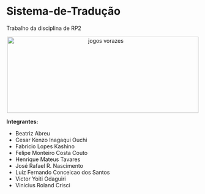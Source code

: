 # Sistema-de-Tradução
Trabalho da disciplina de RP2

<div align="center">
 <img alt="jogos vorazes" height="200" width="500" src="https://meumundoinvisivel.files.wordpress.com/2012/04/tumblr_luq0zetzak1r3rotoo1_500.gif">
</div>

<b> Integrantes: </b>

<ul>

<li> Beatriz Abreu </li>
<li> Cesar Kenzo Inagaqui Ouchi</li>
<li> Fabricio Lopes Kashino</li>
<li> Felipe Monteiro Costa Couto</li>
<li> Henrique Mateus Tavares</li>
<li> José Rafael R. Nascimento</li>
<li> Luiz Fernando Conceicao dos Santos</li>
<li> Victor Yoiti Odaguiri</li>
<li> Vinicius Roland Crisci</li>

</ul>
